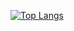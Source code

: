 [![Top Langs](https://github-readme-stats-pi-lyart-79.vercel.app/api/top-langs/?username=98whiskers)](https://github.com/98whiskers/github-readme-stats)

